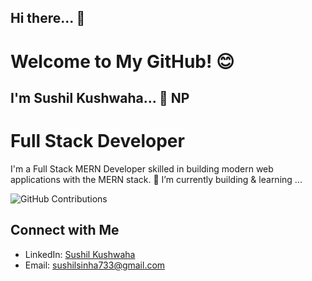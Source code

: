 ## Hi there... 👋
# Welcome to My GitHub! 😊
## I'm Sushil Kushwaha... 🙏 NP
# Full Stack Developer
I'm a Full Stack MERN Developer skilled in building modern web applications with the MERN stack.
🌱 I’m currently building & learning ...


![GitHub Contributions](https://github-readme-stats.vercel.app/api?username=SushilKushwaha&show_icons=true&hide_title=true&hide=prs&count_private=true)

## Connect with Me
- LinkedIn: [Sushil Kushwaha](www.linkedin.com/in/sushil-kushwaha-71aa13220)
- Email: [sushilsinha733@gmail.com](mailto:sushilsinha733@gmail.com)


<!--
**SushilKushwaha/SushilKushwaha** is a ✨ _special_ ✨ repository because its `README.md` (this file) appears on your GitHub profile.

Here are some ideas to get you started:

- 🔭 I’m currently working on ...
- 🌱 I’m currently learning ...
- 👯 I’m looking to collaborate on ...
- 🤔 I’m looking for help with ...
- 💬 Ask me about ...
- 📫 How to reach me: ...
- 😄 Pronouns: ...
- ⚡ Fun fact: ...
-->

